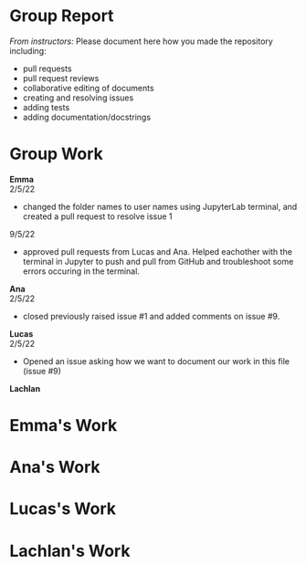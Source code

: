 # Group Report

*From instructors:* Please document here how you made the repository including:

- pull requests
- pull request reviews
- collaborative editing of documents
- creating and resolving issues
- adding tests
- adding documentation/docstrings

# Group Work

**Emma**  
2/5/22
- changed the folder names to user names using JupyterLab terminal, and created a pull request to resolve issue 1

9/5/22
- approved pull requests from Lucas and Ana. Helped eachother with the terminal in Jupyter to push and pull from GitHub and troubleshoot some errors occuring in the terminal.

**Ana**  
2/5/22
- closed previously raised issue #1 and added comments on issue #9.


**Lucas**  
2/5/22
- Opened an issue asking how we want to document our work in this file (issue #9)

**Lachlan**  

 # Emma's Work
 
 
 # Ana's Work
 
 # Lucas's Work
 
 # Lachlan's Work
 
